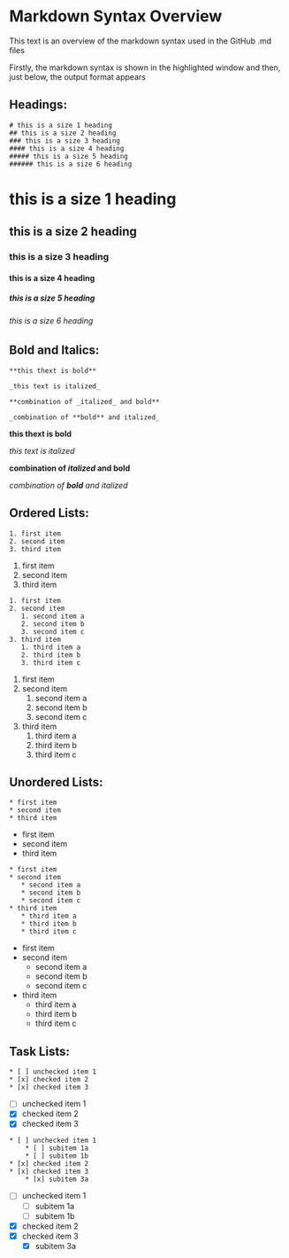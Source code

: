 # Markdown Syntax Overview

This text is an overview of the markdown syntax used in the GitHub .md files

Firstly, the markdown syntax is shown in the highlighted window and then, just below, the output format appears

## Headings:

```
# this is a size 1 heading
## this is a size 2 heading
### this is a size 3 heading
#### this is a size 4 heading
##### this is a size 5 heading
###### this is a size 6 heading
```

# this is a size 1 heading
## this is a size 2 heading
### this is a size 3 heading
#### this is a size 4 heading
##### this is a size 5 heading
###### this is a size 6 heading

## Bold and Italics:
```
**this thext is bold**

_this text is italized_

**combination of _italized_ and bold**

_combination of **bold** and italized_

```
**this thext is bold**

_this text is italized_

**combination of _italized_ and bold**

_combination of **bold** and italized_

## Ordered Lists:
```
1. first item
2. second item
3. third item
```
1. first item
2. second item
3. third item
```
1. first item
2. second item
   1. second item a
   2. second item b
   3. second item c
3. third item
   1. third item a
   2. third item b
   3. third item c
```
1. first item
2. second item
   1. second item a
   2. second item b
   3. second item c
3. third item
   1. third item a
   2. third item b
   3. third item c

## Unordered Lists:

```
* first item
* second item
* third item
```
* first item
* second item
* third item
```
* first item
* second item
   * second item a
   * second item b
   * second item c
* third item
   * third item a
   * third item b
   * third item c
```
* first item
* second item
   * second item a
   * second item b
   * second item c
* third item
   * third item a
   * third item b
   * third item c

## Task Lists:

```
* [ ] unchecked item 1
* [x] checked item 2
* [x] checked item 3
```

* [ ] unchecked item 1
* [x] checked item 2
* [x] checked item 3

```
* [ ] unchecked item 1
    * [ ] subitem 1a
    * [ ] subitem 1b
* [x] checked item 2
* [x] checked item 3
    * [x] subitem 3a
```

* [ ] unchecked item 1
    * [ ] subitem 1a
    * [ ] subitem 1b
* [x] checked item 2
* [x] checked item 3
    * [x] subitem 3a
